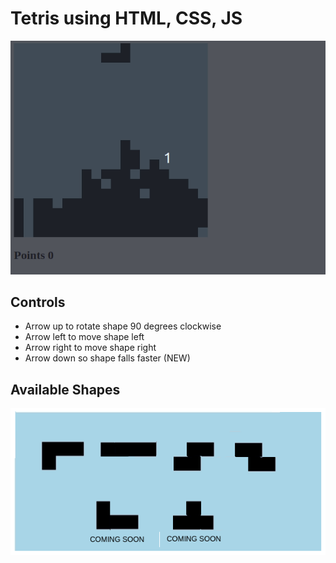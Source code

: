 # Tetris using HTML, CSS, JS

![preview](./assets/preview.gif)

## Controls

- Arrow up to rotate shape 90 degrees clockwise
- Arrow left to move shape left
- Arrow right to move shape right
- Arrow down so shape falls faster (NEW)

## Available Shapes

![preview](./assets/available_shapes.png)
